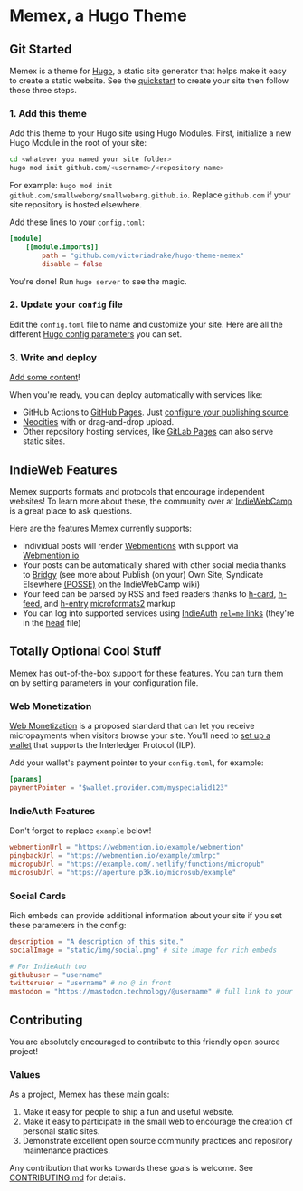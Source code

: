 # Memex, a Hugo Theme

## Git Started

Memex is a theme for [Hugo](https://gohugo.io/), a static site generator that helps make it easy to create a static website. See the [quickstart](https://gohugo.io/getting-started/quick-start/) to create your site then follow these three steps.

### 1. Add this theme

Add this theme to your Hugo site using Hugo Modules. First, initialize a new Hugo Module in the root of your site:

```sh
cd <whatever you named your site folder>
hugo mod init github.com/<username>/<repository name>
```

For example: `hugo mod init github.com/smallweborg/smallweborg.github.io`. Replace `github.com` if your site repository is hosted elsewhere.

Add these lines to your `config.toml`:

```toml
[module]
    [[module.imports]]
        path = "github.com/victoriadrake/hugo-theme-memex"
        disable = false
```

You're done! Run `hugo server` to see the magic.

### 2. Update your `config` file

Edit the `config.toml` file to name and customize your site. Here are all the different [Hugo config parameters](https://gohugo.io/getting-started/configuration/) you can set.

### 3. Write and deploy

[Add some content](https://gohugo.io/getting-started/quick-start/#step-4-add-some-content)!

When you're ready, you can deploy automatically with services like:

- GitHub Actions to [GitHub Pages](https://pages.github.com/). Just [configure your publishing source](https://docs.github.com/en/free-pro-team@latest/github/working-with-github-pages/configuring-a-publishing-source-for-your-github-pages-site).
- [Neocities](https://neocities.org/) with or drag-and-drop upload.
- Other repository hosting services, like [GitLab Pages](https://docs.gitlab.com/ee/user/project/pages/) can also serve static sites.

## IndieWeb Features

Memex supports formats and protocols that encourage independent websites! To learn more about these, the community over at [IndieWebCamp](https://indieweb.org/discuss) is a great place to ask questions.

Here are the features Memex currently supports:

- Individual posts will render [Webmentions](https://www.w3.org/TR/webmention/) with support via [Webmention.io](https://webmention.io/)
- Your posts can be automatically shared with other social media thanks to [Bridgy](https://brid.gy/) (see more about Publish (on your) Own Site, Syndicate Elsewhere [(POSSE)](https://indieweb.org/POSSE) on the IndieWebCamp wiki)
- Your feed can be parsed by RSS and feed readers thanks to [h-card](https://microformats.org/wiki/h-card), [h-feed](https://microformats.org/wiki/h-feed), and [h-entry](https://microformats.org/wiki/h-entry) [microformats2](https://microformats.org/wiki/microformats2) markup
- You can log into supported services using [IndieAuth](https://indieweb.org/IndieAuth) [`rel=me` links](https://indieweb.org/rel-me) (they're in the [head](https://github.com/victoriadrake/hugo-theme-memex/blob/master/layouts/partials/head.html) file)

## Totally Optional Cool Stuff

Memex has out-of-the-box support for these features. You can turn them on by setting parameters in your configuration file.

### Web Monetization

[Web Monetization](https://webmonetization.org/) is a proposed standard that can let you receive micropayments when visitors browse your site. You'll need to [set up a wallet](https://webmonetization.org/docs/getting-started) that supports the Interledger Protocol (ILP).

Add your wallet's payment pointer to your `config.toml`, for example:

```toml
[params]
paymentPointer = "$wallet.provider.com/myspecialid123"
```

### IndieAuth Features

Don't forget to replace `example` below!

```toml
webmentionUrl = "https://webmention.io/example/webmention"
pingbackUrl = "https://webmention.io/example/xmlrpc"
micropubUrl = "https://example.com/.netlify/functions/micropub"
microsubUrl = "https://aperture.p3k.io/microsub/example"
```

### Social Cards

Rich embeds can provide additional information about your site if you set these parameters in the config:

```toml
description = "A description of this site."
socialImage = "static/img/social.png" # site image for rich embeds

# For IndieAuth too
githubuser = "username"
twitteruser = "username" # no @ in front
mastodon = "https://mastodon.technology/@username" # full link to your instance profile
```

## Contributing

You are absolutely encouraged to contribute to this friendly open source project!

### Values

As a project, Memex has these main goals:

1. Make it easy for people to ship a fun and useful website.
2. Make it easy to participate in the small web to encourage the creation of personal static sites.
3. Demonstrate excellent open source community practices and repository maintenance practices.

Any contribution that works towards these goals is welcome. See [CONTRIBUTING.md](https://github.com/victoriadrake/hugo-theme-memex/blob/master/.github/CONTRIBUTING.md) for details.
